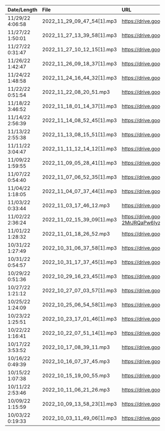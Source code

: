 | Date/Length      | File                       | URL                                                               | Name                                   |
|:-----------------|:---------------------------|:------------------------------------------------------------------|:---------------------------------------|
| 11/29/22 4:06:58 | 2022_11_29_09_47_54[1].mp3 | https://drive.google.com/file/d/1qD6QCVJsvf1RCCq9ZNJnxKITlSRod2iH | Newsworthiness and Espionage           |
| 11/27/22 1:50:01 | 2022_11_27_13_39_58[1].mp3 | https://drive.google.com/file/d/1ZVej4gKyFTIP1S9Vs02mr4kcKArIQ_H1 | Astute Observations                    |
| 11/27/22 0:31:47 | 2022_11_27_10_12_15[1].mp3 | https://drive.google.com/file/d/1keZXeFhBWyRk9xIZsoH_e_iW23_4xG9I | Meet the Press/Mass Shootings/Red Flag |
| 11/26/22 1:42:47 | 2022_11_26_09_18_37[1].mp3 | https://drive.google.com/file/d/1vwTcFZ4cVDP14H90A6nKUrViM5un_1IO | USA-PATRIOT Act/PRISM/Espionage        |
| 11/24/22 1:48:58 | 2022_11_24_16_44_32[1].mp3 | https://drive.google.com/file/d/1jtsctbz0Dy29nGn90bJlfHapSl-irK88 | Establishing Social Pressure           |
| 11/22/22 0:51:54 | 2022_11_22_08_20_51.mp3    | https://drive.google.com/file/d/1JZYjMlG27pZfKHK1rYrBjt9Po1Ps7ptl | Audio Log/Unnamed                      |
| 11/18/22 3:46:52 | 2022_11_18_01_14_37[1].mp3 | https://drive.google.com/file/d/1xDp7A8PH0SwEDdNRIHN13pB0C2_T4jHJ | Audio Log/Unnamed                      |
| 11/14/22 2:56:39 | 2022_11_14_08_52_45[1].mp3 | https://drive.google.com/file/d/1Hyuw7Td2wltQOxOZcc3JOc518yW9fCId | Acceptance                             |
| 11/13/22 2:55:38 | 2022_11_13_08_15_51[1].mp3 | https://drive.google.com/file/d/1IUYeFGCWSyIuJJAfObcRB7lzlCJP3hPZ | Audio Log/Unnamed                      |
| 11/11/22 3:04:47 | 2022_11_11_12_14_12[1].mp3 | https://drive.google.com/file/d/1tpFkJYUvMG8JDWPHY67hv0rbepKMSqg3 | Audio Log/Unnamed                      |
| 11/09/22 1:59:55 | 2022_11_09_05_28_41[1].mp3 | https://drive.google.com/file/d/1uc75Le-XCjic3OF_H33tluJJNV_x_Yfs | Audio Log/Unnamed                      |
| 11/07/22 0:54:40 | 2022_11_07_06_52_35[1].mp3 | https://drive.google.com/file/d/1XwE8b_NSLIZaREwCMGX8j63yqsiNj3Yp | Audio Log/Unnamed                      |
| 11/04/22 1:18:05 | 2022_11_04_07_37_44[1].mp3 | https://drive.google.com/file/d/1KzJifsxK9CTpXOSkQaLjboSMm2BXuecB | Audio Log/Unnamed                      |
| 11/03/22 0:33:44 | 2022_11_03_17_46_12.mp3    | https://drive.google.com/file/d/1Cb2zGBdTTsFcBKj4ps7G6KMN_GopwAqS | Audio Log/Unnamed                      |
| 11/02/22 2:36:24 | 2022_11_02_15_39_09[1].mp3 | https://drive.google.com/file/d/1QU6Newg-2MrJRQaPw6IyzzXpSM5QLWuU | Audio Log/Unnamed                      |
| 11/01/22 1:28:32 | 2022_11_01_18_26_52.mp3    | https://drive.google.com/file/d/18wakkyLoIH0cDklWc1bAc8CUoyf0pzos | Audio Log/Unnamed                      |
| 10/31/22 1:27:49 | 2022_10_31_06_37_58[1].mp3 | https://drive.google.com/file/d/1_GCjEJ1S24rlU6OnFhs7PcVkRtcidd2n | Audio Log/Unnamed                      |
| 10/31/22 0:54:57 | 2022_10_31_17_37_45[1].mp3 | https://drive.google.com/file/d/1uvy7Pm2fJ3V7UoiS0XI6hPi1xWubneqx | Audio Log/Unnamed                      |
| 10/29/22 0:51:36 | 2022_10_29_16_23_45[1].mp3 | https://drive.google.com/file/d/1ZFsolgUZudKj3zxVaRRzU01RFYShzxa3 | Pavel "Fuckface" Zaichenko             |
| 10/27/22 1:21:12 | 2022_10_27_07_03_57[1].mp3 | https://drive.google.com/file/d/1YU1HGEPsMgiC-GPydxpJgGx9e74P2PCr | Audio Log/Unnamed                      |
| 10/25/22 1:24:09 | 2022_10_25_06_54_58[1].mp3 | https://drive.google.com/file/d/1bi6IipR9sTCoXeKZ_N4NG7ddPhhamotV | Audio Log/Unnamed                      |
| 10/23/22 1:25:51 | 2022_10_23_17_01_46[1].mp3 | https://drive.google.com/file/d/1GOhQ-B1Q5SwIF5lb00rqY9VgOe4AVcy6 | Michael E. Cook                        |
| 10/22/22 1:16:41 | 2022_10_22_07_51_14[1].mp3 | https://drive.google.com/file/d/1XyVvSnmM4O1zOCYx2HbGVO8f4KIzO3un | Appearances > Facts                    |
| 10/17/22 3:53:52 | 2022_10_17_08_39_11.mp3    | https://drive.google.com/file/d/1V50JZiDkwdRTkTc3Yuv5IaOZHPJZRc9m | Audio Log/Unnamed                      |
| 10/16/22 0:49:39 | 2022_10_16_07_37_45.mp3    | https://drive.google.com/file/d/1V-2XjzKzSIQyzpqF6Pm86nAkg827Y_bk | Audio Log/Unnamed                      |
| 10/15/22 1:07:38 | 2022_10_15_19_00_55.mp3    | https://drive.google.com/file/d/1GBZVpFSLfk-AFQ9ojSeTZSEGHTsYAQvj | Audio Log/Unnamed                      |
| 10/11/22 2:53:46 | 2022_10_11_06_21_26.mp3    | https://drive.google.com/file/d/1T52QwZPAXQmQR9ZyDeV90f3QkQSix3cU | Audio Log/Unnamed                      |
| 10/09/22 1:15:59 | 2022_10_09_13_58_23[1].mp3 | https://drive.google.com/file/d/1IiH51zwLJjsDKEuJYwUcmIXGv_UluO20 | Audio Log/Unnamed                      |
| 10/03/22 0:19:33 | 2022_10_03_11_49_06[1].mp3 | https://drive.google.com/file/d/16m6v0NgadTw99bwjk3rgGQBvK8NHrthv | Clayton Brownell                       |
